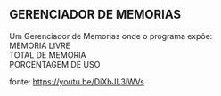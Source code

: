## GERENCIADOR DE MEMORIAS

Um Gerenciador de Memorias onde o programa expõe:<br>
    MEMORIA LIVRE<br>
    TOTAL DE MEMORIA<br>
    PORCENTAGEM DE USO<br>



fonte: https://youtu.be/DiXbJL3iWVs